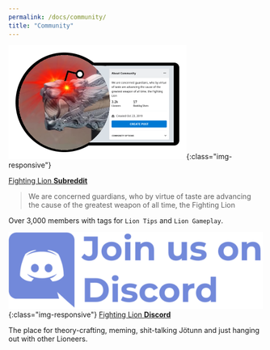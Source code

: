 ```yaml
---
permalink: /docs/community/
title: "Community"
---
```


![Subreddit](/assets/images/reddit.png){:class="img-responsive"}

[Fighting Lion **Subreddit**](https://www.reddit.com/r/FightingLion/)
>We are concerned guardians, who by virtue of taste are advancing the cause of the greatest weapon of all time, the Fighting Lion

Over 3,000 members with tags for `Lion Tips` and `Lion Gameplay`.

![Discord](/assets/images/discord.png){:class="img-responsive"}
[Fighting Lion **Discord**](https://discord.gg/ejv9t2P)

The place for theory-crafting, meming, shit-talking Jötunn and just hanging out with other Lioneers.
